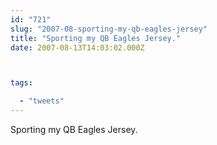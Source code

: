 ```yaml
---
id: "721"
slug: "2007-08-sporting-my-qb-eagles-jersey"
title: "Sporting my QB Eagles Jersey."
date: 2007-08-13T14:03:02.000Z



tags:

  - "tweets"
---
```

<div class="sqs-html-content">
  <p>Sporting my QB Eagles Jersey.</p>
</div>
